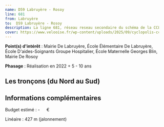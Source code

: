 ```yaml
---
name: D59 Labruyère - Rosoy
line: 681
from: Labruyère
to:  D59 Labruyère - Rosoy 
description: La ligne 681, réseau reseau secondaire du schéma de la CCLVD (tronçon 81) concerne Labruyère - D59 Labruyère - Rosoy
cover: https://www.velooise.fr/wp-content/uploads/2025/09/cyclopolis-cclvd-81.jpg
---
```


**Point(s) d'intérêt** : Mairie De Labruyère, École Élémentaire De Labruyère, École D'aides-Soignants Groupe Hospitalier, École Maternelle Georges Blin, Mairie De Rosoy

**Phasage** : Réalisation en 2022 + 5 - 10 ans

## Les tronçons (du Nord au Sud)

## Informations complémentaires

Budget estimé :  -   € 

Linéaire : 427 m (jalonnement)

